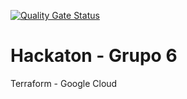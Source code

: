 [![Quality Gate Status](https://sonarcloud.io/api/project_badges/measure?project=hackaton-grupo6_hackaton-grupo6&metric=alert_status)](https://sonarcloud.io/summary/new_code?id=hackaton-grupo6_hackaton-grupo6&metric=alert_status)

# Hackaton - Grupo 6
Terraform - Google Cloud
